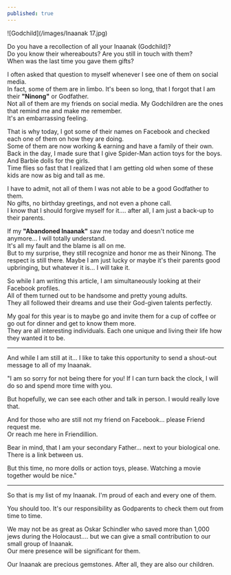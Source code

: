 ```yaml
---
published: true
---
```

![Godchild](/images/Inaanak 17.jpg)

Do you have a recollection of all your Inaanak (Godchild)?   
Do you know their whereabouts? Are you still in touch with them?   
When was the last time you gave them gifts?

I often asked that question to myself whenever I see one of them on social media.  
In fact, some of them are in limbo. It's been so long, that I forgot that I am their **"Ninong"** or Godfather.   
Not all of them are my friends on social media.
My Godchildren are the ones that remind me and make me remember.   
It's an embarrassing feeling. 

That is why today, I got some of their names on Facebook and checked each one of them on how they are doing.   
Some of them are now working & earning and have a family of their own.   
Back in the day, I made sure that I give Spider-Man action toys for the boys. And Barbie dolls for the girls.   
Time flies so fast that I realized that I am getting old when some of these kids are now as big and tall as me.

I have to admit, not all of them I was not able to be a good Godfather to them.   
No gifts, no birthday greetings, and not even a phone call.   
I know that I should forgive myself for it.... after all, I am just a back-up to their parents. 

If my **"Abandoned Inaanak"** saw me today and doesn't notice me anymore... I will totally understand.   
It's all my fault and the blame is all on me.   
But to my surprise, they still recognize and honor me as their Ninong. The respect is still there. 
Maybe I am just lucky or maybe it's their parents good upbringing, but whatever it is... I will take it. 

So while I am writing this article, I am simultaneously looking at their Facebook profiles.   
All of them turned out to be handsome and pretty young adults.   
They all followed their dreams and use their God-given talents perfectly. 

My goal for this year is to maybe go and invite them for a cup of coffee or go out for dinner and get to know them more.   
They are all interesting individuals. Each one unique and living their life how they wanted it to be.

----------------------------------------------------------------

And while I am still at it... I like to take this opportunity to send a shout-out message to all of my Inaanak.

"I am so sorry for not being there for you! If I can turn back the clock, I will do so and spend more time with you.

But hopefully, we can see each other and talk in person. I would really love that. 

And for those who are still not my friend on Facebook... please Friend request me.   
Or reach me here in Friendillion.

Bear in mind, that I am your secondary Father... next to your biological one. 
There is a link between us.

But this time, no more dolls or action toys, please. 
Watching a movie together would be nice."

-----------------------------------------------------------------------

So that is my list of my Inaanak. I'm proud of each and every one of them.

You should too. It's our responsibility as Godparents to check them out from time to time. 

We may not be as great as Oskar Schindler who saved more than 1,000 jews during the Holocaust.... but we can give a small contribution to our small group of Inaanak.   
Our mere presence will be significant for them.

Our Inaanak are precious gemstones.
After all, they are also our children. 
 
  


